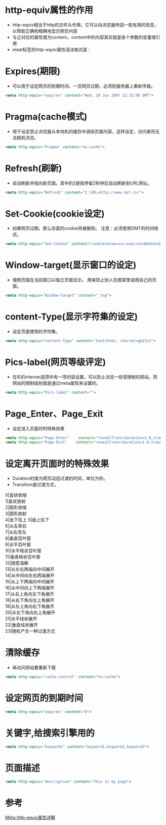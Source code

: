 # http-equiv属性的作用

* http-equiv相当于http的文件头作用，它可以向浏览器传回一些有用的信息，以帮助正确和精确地显示网页内容
* 与之对应的属性值为content，content中的内容其实就是各个参数的变量值引用
* meat标签的http-equiv属性语法格式是：<meta http-equiv="参数" content="参数变量值">

# Expires(期限) 

* 可以用于设定网页的到期时间。一旦网页过期，必须到服务器上重新传输。 

```html
<meta http-equiv="expires" content="Wed, 20 Jun 2007 22:33:00 GMT">  
```

# Pragma(cache模式) 

* 用于设定禁止浏览器从本地机的缓存中调阅页面内容，这样设定，访问者将无法脱机浏览。

```html
<meta http-equiv="Pragma" content="no-cache">  
```

# Refresh(刷新) 

* 自动刷新并指向新页面。其中的2是指停留2秒钟后自动刷新到URL网址。 

```html
<meta http-equiv="Refresh" content="2；URL=http://www.net.cn/">  
```

# Set-Cookie(cookie设定) 

* 如果网页过期，那么存盘的cookie将被删除。 注意：必须使用GMT的时间格式。 

```html
<meta http-equiv="Set-Cookie" content="cookievalue=xxx;expires=Wednesday, 20-Jun-2007 22:33:00 GMT； path=/">
```

# Window-target(显示窗口的设定) 

* 强制页面在当前窗口以独立页面显示。 用来防止别人在框架里调用自己的页面。 

```html
<meta http-equiv="Window-target" content="_top">
```

# content-Type(显示字符集的设定) 

* 设定页面使用的字符集。 

```html
<meta http-equiv="content-Type" content="text/html; charset=gb2312">
```

# Pics-label(网页等级评定) 

* 在IE的internet选项中有一项内容设置，可以防止浏览一些受限制的网站，而网站的限制级别就是通过meta属性来设置的。 

```html
<meta http-equiv="Pics-label" contect="">  
```

# Page_Enter、Page_Exit

* 设定进入页面时的特殊效果
 
```html
<meta http-equiv="Page-Enter"    contect="revealTrans(duration=1.0,transtion=    12)">
<meta http-equiv="Page-Exit"    contect="revealTrans(duration=1.0,transtion=    12)">    
```

# 设定离开页面时的特殊效果

* Duration的值为网页动态过渡的时间，单位为秒。  
* Transition是过渡方式，

0|盒状收缩    
1|盒状放射  
2|圆形收缩   
3|圆形放射  
4|由下往上
5|由上往下    
6|从左至右    
7|从右至左  
8|垂直百叶窗  
9|水平百叶窗  
10|水平格状百叶窗   
11|垂直格状百叶窗   
12|随意溶解    
13|从左右两端向中间展开  
14|从中间向左右两端展开   
15|从上下两端向中间展开  
16|从中间向上下两端展开  
17|从右上角向左下角展开  
18|从右下角向左上角展开    
19|从左上角向右下角展开  
20|从左下角向右上角展开    
21|水平线状展开  
22|垂直线状展开    
23|随机产生一种过渡方式

# 清除缓存

* 再访问网站要重新下载

```html
<meta http-equiv="cache-control" content="no-cache">  
```

# 设定网页的到期时间

```html
<meta http-equiv="expires" content="0">  
```

# 关键字,给搜索引擎用的

```html
<meta http-equiv="keywords" content="keyword1,keyword2,keyword3">  
```

# 页面描述

```html
<meta http-equiv="description" content="This is my page">  
```

# 参考

[Meta http-equiv属性详解](https://www.cnblogs.com/dreamaker/p/10576750.html)